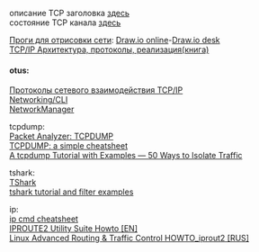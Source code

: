 описание TCP заголовка [здесь](https://networkguru.ru/protokol-transportnogo-urovnia-tcp-chto-nuzhno-znat/)  
состояние TCP канала [здесь](https://it.wikireading.ru/12810)  


[Проги для отрисовки сети](http://blog.netskills.ru/2018/09/chem-risovat-shemu-sety.html): [Draw.io online](https://app.diagrams.net/)-[Draw.io desk](https://github.com/jgraph/drawio-desktop/releases/tag/v13.0.1)  
[TCP/IP Архитектура, протоколы, реализация(книга)](https://it.wikireading.ru/12404)  

#### otus:  
[Протоколы сетевого взаимодействия TCP/IP](https://www.opennet.ru/docs/RUS/tcpip/)  
[Networking/CLI](https://fedoraproject.org/wiki/Networking/CLI)  
[NetworkManager](https://www.hogarthuk.com/?q=node/8)   

tcpdump:  
[Packet Analyzer: TCPDUMP](https://www.thegeekstuff.com/2010/08/tcpdump-command-examples)  
[TCPDUMP: a simple cheatsheet](https://www.andreafortuna.org/2018/07/18/tcpdump-a-simple-cheatsheet/)  
[A tcpdump Tutorial with Examples — 50 Ways to Isolate Traffic](https://danielmiessler.com/study/tcpdump/)  

tshark:  
[TShark](https://www.wireshark.org/docs/man-pages/tshark.html)  
[tshark tutorial and filter examples](https://hackertarget.com/tshark-tutorial-and-filter-examples/)  

ip:  
[ip cmd cheatsheet](https://access.redhat.com/sites/default/files/attachments/rh_ip_command_cheatsheet_1214_jcs_print.pdf)  
[IPROUTE2 Utility Suite Howto [EN]](http://policyrouting.org/iproute2-toc.html)  
[Linux Advanced Routing & Traffic Control HOWTO_iprout2 [RUS]](https://www.opennet.ru/docs/RUS/LARTC/)  
